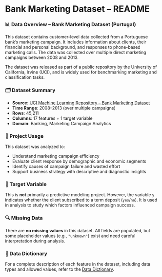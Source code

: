# Bank Marketing Dataset – README

### 📊 Data Overview – Bank Marketing Dataset (Portugal)

This dataset contains customer-level data collected from a Portuguese bank’s marketing campaign. It includes information about clients, their financial and personal background, and responses to phone-based marketing calls. The data was collected over multiple direct marketing campaigns between 2008 and 2013.

The dataset was released as part of a public repository by the University of California, Irvine (UCI), and is widely used for benchmarking marketing and classification tasks.

### 🗂️ Dataset Summary
- **Source**: [UCI Machine Learning Repository – Bank Marketing Dataset](https://archive.ics.uci.edu/ml/datasets/bank+marketing)
- **Time Range**: 2008–2013 (over multiple campaigns)  
- **Rows**: 45,211  
- **Columns**: 17 features + 1 target variable  
- **Domain**: Banking, Marketing Campaign Analytics  

### 🧠 Project Usage

This dataset was analyzed to:
- Understand marketing campaign efficiency
- Evaluate client response by demographic and economic segments
- Identify causes of campaign failure and wasted effort
- Support business strategy with descriptive and diagnostic insights

### 🎯 Target Variable

This is **not** primarily a predictive modeling project. However, the variable `y` indicates whether the client subscribed to a term deposit (`yes`/`no`). It is used in analysis to study which factors influenced campaign success.

### 🔍 Missing Data

There are **no missing values** in this dataset. All fields are populated, but some placeholder values (e.g., `"unknown"`) exist and need careful interpretation during analysis.

### 📄 Data Dictionary

For a complete description of each feature in the dataset, including data types and allowed values, refer to the [Data Dictionary](./data_dictionary.md).
